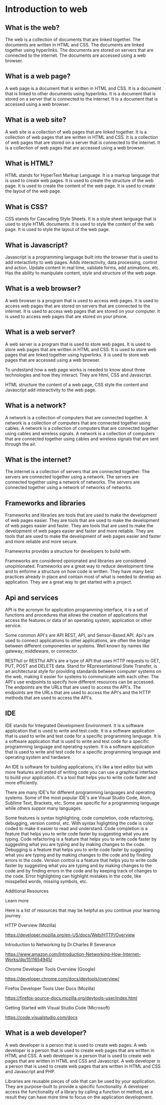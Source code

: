 # Introduction to web

## What is the web?

The web is a collection of documents that are linked together. The documents are written in HTML and CSS. The documents are linked together using hyperlinks. The documents are stored on servers that are connected to the internet. The documents are accessed using a web browser.

## What is a web page?

A web page is a document that is written in HTML and CSS. It is a document that is linked to other documents using hyperlinks. It is a document that is stored on a server that is connected to the internet. It is a document that is accessed using a web browser.

## What is a web site?

A web site is a collection of web pages that are linked together. It is a collection of web pages that are written in HTML and CSS. It is a collection of web pages that are stored on a server that is connected to the internet. It is a collection of web pages that are accessed using a web browser.

## What is HTML?

HTML stands for HyperText Markup Language. It is a markup language that is used to create web pages. It is used to create the structure of the web page. It is used to create the content of the web page. It is used to create the layout of the web page.

## What is CSS?

CSS stands for Cascading Style Sheets. It is a style sheet language that is used to style HTML documents. It is used to style the content of the web page. It is used to style the layout of the web page.

## What is Javascript?

Javascript is a programming language built into the browser that is used to add interactivity to web pages. Adds interactivity, data processing, control and action. Update content in real time, validate forms, add animations, etc.
Has the ability to manipulate content, style and structure of the web page.

## What is a web browser?

A web browser is a program that is used to access web pages. It is used to access web pages that are stored on servers that are connected to the internet. It is used to access web pages that are stored on your computer. It is used to access web pages that are stored on your phone.

## What is a web server?

A web server is a program that is used to store web pages. It is used to store web pages that are written in HTML and CSS. It is used to store web pages that are linked together using hyperlinks. It is used to store web pages that are accessed using a web browser.

To undestand how a web page works is needed to know about three technologies and how they interact. They are Html, CSS and Javascript.

HTML structure the content of a web page, CSS style the content and Javascript add interactivity to the web page.

## What is a network?

A network is a collection of computers that are connected together. A network is a collection of computers that are connected together using cables. A network is a collection of computers that are connected together using cables and wireless signals. A network is a collection of computers that are connected together using cables and wireless signals that are sent through the air.

## What is the internet?

The internet is a collection of servers that are connected together. The servers are connected together using a network. The servers are connected together using a network of networks. The servers are connected together using a network of networks of networks.

## Frameworks and libraries

Frameworks and libraries are tools that are used to make the development of web pages easier. They are tools that are used to make the development of web pages easier and faster. They are tools that are used to make the development of web pages easier and faster and more reliable. They are tools that are used to make the development of web pages easier and faster and more reliable and more secure.

Frameworks provides a structure for developers to build with.

Frameworks are considered opinionated and libraries are considered unopinionated. Frameworks are a great way to reduce development time and to enforme a structure on how code is written. They have many best practices already in place and contain most of what is needed to develop an application. They are a great way to get started with a project.

## Api and services

API is the acronym for application programming interface, it is a set of functions and procedures that allows the creation of applications that access the features or data of an operating system, application or other service.

Some common API's are API REST, API, and Sensor-Based API.
Api's are used to connect applications to other applications, are often the bridge between different componentes or systems. Well known by names like gateway, middleware, or connector.

RESTfull or RESTful API's are a type of API that uses HTTP requests to GET, PUT, POST and DELETE data. Stand for REpresentational State Transfer, is an architectural style for providing standards between computer systems on the web, making it easier for systems to communicate with each other.
The API's use endpoints to specify how different resources can be accessed. The endpoints are the URLs that are used to access the API's.  The endpoints are the URLs that are used to access the API's and the HTTP methods that are used to access the API's.

## IDE

IDE stands for Integrated Development Environment. It is a software application that is used to write and test code. It is a software application that is used to write and test code for a specific programming language. It is a software application that is used to write and test code for a specific programming language and operating system. It is a software application that is used to write and test code for a specific programming language and operating system and hardware.

An IDE is software for building applications, it's like a text editor but with more features and insted of writing code you can use a graphical interface to build your application. It's a tool that helps you to write code faster and more efficiently.

There are many IDE's for different programming languages and operating systems. Some of the most popular IDE's are Visual Studio Code, Atom, Sublime Text, Brackets, etc. Some are specific for a programming language while others suppor many languages.

Some features is syntax highlighting, code completion, code refactoring, debugging, version control, etc.
With syntax higlighting the code is color coded to make it easier to read and understand. Code completion is a feature that helps you to write code faster by suggesting what you are typing. Code refactoring is a feature that helps you to write code faster by suggesting what you are typing and by making changes to the code. Debugging is a feature that helps you to write code faster by suggesting what you are typing and by making changes to the code and by finding errors in the code. Version control is a feature that helps you to write code faster by suggesting what you are typing and by making changes to the code and by finding errors in the code and by keeping track of changes to the code.
Error highlighting  can highlight mistakes in the code, like misspelled words, missing symbols, etc.

Additional Resources

Learn more

Here is a list of resources that may be helpful as you continue your learning journey.

HTTP Overview (Mozilla)

https://developer.mozilla.org/en-US/docs/Web/HTTP/Overview

Introduction to Networking by Dr.Charles R Severance

https://www.amazon.com/Introduction-Networking-How-Internet-Works/dp/1511654945/

Chrome Developer Tools Overview (Google)

https://developer.chrome.com/docs/devtools/overview/

Firefox Developer Tools User Docs  (Mozilla)

https://firefox-source-docs.mozilla.org/devtools-user/index.html

Getting Started with Visual Studio Code  (Microsoft)

https://code.visualstudio.com/docs

## What is a web developer?

A web developer is a person that is used to create web pages. A web developer is a person that is used to create web pages that are written in HTML and CSS. A web developer is a person that is used to create web pages that are written in HTML and CSS and Javascript. A web developer is a person that is used to create web pages that are written in HTML and CSS and Javascript and PHP.

Libraries are reusable pieces of ode that can be used by your application. They are purpose-built to provide a specific functionality. A developer access the functionality of a library by calling a function or method, as a result they can have more time to focus on the application development.
